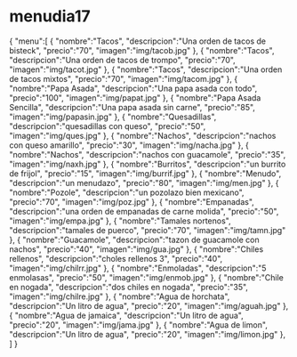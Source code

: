 # menudia17
{
	"menu":[
	{
		"nombre":"Tacos",
		"descripcion":"Una orden de tacos de bisteck",
		"precio":"70",
		"imagen":"img/tacob.jpg"
	},
	{
		"nombre":"Tacos",
		"descripcion":"Una orden de tacos de trompo",
		"precio":"70",
		"imagen":"img/tacot.jpg"
	},
	{
		"nombre":"Tacos",
		"descripcion":"Una orden de tacos mixtos",
		"precio":"70",
		"imagen":"img/tacom.jpg"
	},
	{
		"nombre":"Papa Asada",
		"descripcion":"Una papa asada con todo",
		"precio":"100",
		"imagen":"img/papat.jpg"
	},
	{
		"nombre":"Papa Asada Sencilla",
		"descripcion":"Una papa asada sin carne",
		"precio":"85",
		"imagen":"img/papasin.jpg"
	},
	{
		"nombre":"Quesadillas",
		"descripcion":"quesadillas con queso",
		"precio":"50",
		"imagen":"img/ques.jpg"
	},
	{
		"nombre":"Nachos",
		"descripcion":"nachos con queso amarillo",
		"precio":"30",
		"imagen":"img/nacha.jpg"
	},
	{
		"nombre":"Nachos",
		"descripcion":"nachos con guacamole",
		"precio":"35",
		"imagen":"img/naxh.jpg"
	},
	{
		"nombre":"Burritos",
		"descripcion":"un burrito de frijol",
		"precio":"15",
		"imagen":"img/burrif.jpg"
	},
	{
		"nombre":"Menudo",
		"descripcion":"un menudazo",
		"precio":"80",
		"imagen":"img/men.jpg"
	},
	{
		"nombre":"Pozole",
		"descripcion":"un pozolazo bien mexicano",
		"precio":"70",
		"imagen":"img/poz.jpg"
	},
	{
		"nombre":"Empanadas",
		"descripcion":"una orden de empanadas de carne molida",
		"precio":"50",
		"imagen":"img/empa.jpg"
	},
	{
		"nombre":"Tamales nortenos",
		"descripcion":"tamales de puerco",
		"precio":"70",
		"imagen":"img/tamn.jpg"
	},
	{
		"nombre":"Guacamole",
		"descripcion":"tazon de guacamole con nachos",
		"precio":"40",
		"imagen":"img/gua.jpg"
	},
	{
		"nombre":"Chiles rellenos",
		"descripcion":"choles rellenos 3",
		"precio":"40",
		"imagen":"img/chilrr.jpg"
	},
	{
		"nombre":"Enmoladas",
		"descripcion":"5 enmolasas",
		"precio":"50",
		"imagen":"img/enmob.jpg"
	},
	{
		"nombre":"Chile en nogada",
		"descripcion":"dos chiles en nogada",
		"precio":"35",
		"imagen":"img/chilre.jpg"
	},
	{
		"nombre":"Agua de horchata",
		"descripcion":"Un litro de agua",
		"precio":"20",
		"imagen":"img/aguah.jpg"
	},
	{
		"nombre":"Agua de jamaica",
		"descripcion":"Un litro de agua",
		"precio":"20",
		"imagen":"img/jama.jpg"
	},
	{
		"nombre":"Agua de limon",
		"descripcion":"Un litro de agua",
		"precio":"20",
		"imagen":"img/limon.jpg"
	},
 ]
}
